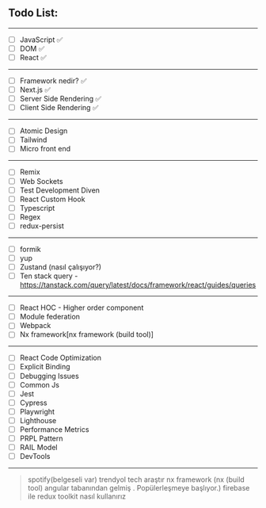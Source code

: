 ## Todo List: 
---
- [ ]  JavaScript :white_check_mark:
- [ ]  DOM :white_check_mark:
- [ ]  React :white_check_mark:
---
- [ ]  Framework nedir? :white_check_mark:
- [ ]  Next.js :white_check_mark:
- [ ]  Server Side Rendering :white_check_mark:
- [ ]  Client Side Rendering :white_check_mark:
---
- [ ]  Atomic Design
- [ ]  Tailwind
- [ ]  Micro front end
---
- [ ]  Remix
- [ ]  Web Sockets
- [ ]  Test Development Diven
- [ ]  React Custom Hook
- [ ]  Typescript
- [ ]  Regex
- [ ]  redux-persist
---
- [ ]  formik
- [ ]  yup
- [ ]  Zustand (nasıl çalışıyor?)
- [ ]  Ten stack query - https://tanstack.com/query/latest/docs/framework/react/guides/queries
---
- [ ]  React HOC - Higher order component
- [ ]  Module federation 
- [ ]  Webpack
- [ ]  Nx framework[nx framework (build tool)]
---
- [ ]  React Code Optimization
- [ ]  Explicit Binding
- [ ]  Debugging Issues
- [ ]  Common Js
- [ ]  Jest
- [ ]  Cypress
- [ ]  Playwright
- [ ]  Lighthouse
- [ ]  Performance Metrics
- [ ]  PRPL Pattern
- [ ]  RAIL Model
- [ ]  DevTools
---
> spotify(belgeseli var) trendyol tech araştır
> nx framework (nx (build tool) angular tabanından gelmiş . Popülerleşmeye başlıyor.)
> firebase ile redux toolkit nasıl kullanırız